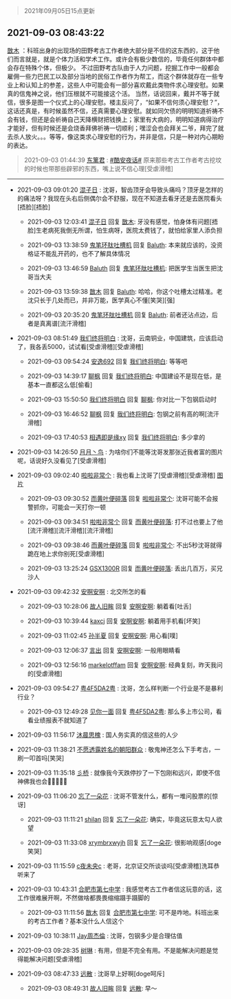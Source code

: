 > 2021年09月05日15点更新
<link rel="stylesheet" href="https://cdn.jsdelivr.net/gh/taotie6/sampleJSON@main/css/photo_show.css">


 ## 2021-09-03 08:43:22 

 [㪚木](https://www.coolapk.com/feed/29727812?shareKey=MmI1NjhiZmNlNjlkNjEzMmNjN2I~) ：科班出身的出现场的田野考古工作者绝大部分是不信的这东西的，这于他们而言就是，就是个体力活和学术工作。或许会有极少数信的，毕竟任何群体中都会存在特殊个体，但极少。
不过田野考古队由于人力问题，挖掘工作中一般都会雇佣一些力巴民工以及部分当地的民俗工作者作为帮工<!--break-->，而这个群体就存在一些专业上和认知上的参差，这些人中可能会有一部分喜欢戴此类物件求心理安慰。如果真的信鬼神之说，他们压根就不可能接这个活。
当然，话说回来，戴并不等于就信，很多是图一个仪式上的心理安慰。楼主反问了，“如果不信何须心理安慰？”，这话还真是，有时候虽然不信，还真需要心理安慰。就如同欠债的明明知道祈祷不会有钱，但还是会祈祷自己天降横财把钱换上；家里有大病的，明明知道病得治疗才能好，但有时候还是会烧香拜佛祈祷一切顺利；嘿涩会也会拜关二爷，拜完了就去杀人放火。。。等等，像这类求心理安慰的行为，并非是信，只是一种对内心期盼的表达。 

<div class="album">
</div>

> 2021-09-03 01:44:39 
> [东篱君](https://www.coolapk.com/feed/29725740?shareKey=ODUzOWJhYzA4MmMzNjEzMmNjN2I~) : <a class="feed-link-tag" href="/t/酷安夜话?type=0">#酷安夜话#</a> 原来那些考古工作者考古挖坟的时候也带那些辟邪的东西，嘴上说不信心理[受虐滑稽] 

 ------- 

- 2021-09-03 09:01:20 [混子日](uid=1878276) : 沈哥，智齿顶牙会导致头痛吗？顶牙是怎样的的痛法呀？我现在头右后侧偶尔会不舒服，现在不知道去看牙还是去医院看头[捂脸][捂脸] 

    - 2021-09-03 12:03:41 [混子日](uid=1878276) 回复 [㪚木](uid=1081091): 牙没有感觉，怕身体有问题[捂脸]生老病死我倒无所谓，怕生病呀，医院太费钱了，就怕给家里人添负担 

    - 2021-09-03 13:38:59 [鬼笔环肽吐槽机](uid=5538134) 回复 [Baluth](uid=1439678): 本来就应该的，没资格证不能乱开药的，也不了解具体情况 

    - 2021-09-03 13:46:59 [Baluth](uid=1439678) 回复 [鬼笔环肽吐槽机](uid=5538134): 把医学生当医生把沈哥当大夫 

    - 2021-09-03 13:59:38 [㪚木](uid=1081091) 回复 [Baluth](uid=1439678): 哈哈，你这个吐槽太过精准。老沈只长于几处而已，并非万能，医学真心不懂[笑哭][强] 

    - 2021-09-03 20:35:20 [鬼笔环肽吐槽机](uid=5538134) 回复 [Baluth](uid=1439678): 前者还沾点边，后者是真离谱[流汗滑稽] 

- 2021-09-03 08:51:49 [我们终将明白](uid=3083973) : 沈哥，云南铜业，中国建筑，应该启动了，我各丢5000，试试看[受虐滑稽][受虐滑稽] 

    - 2021-09-03 09:54:24 [安逸692](uid=1171740) 回复 [我们终将明白](uid=3083973): 等等吧 

    - 2021-09-03 14:39:17 [聊枫](uid=2408757) 回复 [我们终将明白](uid=3083973): 中国建设不是现在低，是基本一直都这么低[偷看] 

    - 2021-09-03 15:50:50 [我们终将明白](uid=3083973) 回复 [聊枫](uid=2408757): 你对比一下包钢启动时 

    - 2021-09-03 16:46:52 [聊枫](uid=2408757) 回复 [我们终将明白](uid=3083973): 包钢之前有高的啊[流汗滑稽] 

    - 2021-09-03 17:40:53 [相遇即是缘xy](uid=3570688) 回复 [我们终将明白](uid=3083973): 多少拿的 

- 2021-09-03 14:26:50 [月月丶鸟](uid=679194) : 为啥你们不能等沈哥发那张近我者富的图片呢，话说好久没看见了[受虐滑稽] 

- 2021-09-03 09:02:40 [啦啦非常个](uid=2011605) : 我也看上沈哥了[受虐滑稽][受虐滑稽] [图片](http://image.coolapk.com/feed/2021/0903/09/2011605_56ac9e25_0959_0247@1079x2227.jpeg)

    - 2021-09-03 09:30:52 [而黄叶便碎落](uid=2845514) 回复 [啦啦非常个](uid=2011605): 沈哥可能不会报警抓你，可能会一天打你一顿 

    - 2021-09-03 09:34:51 [啦啦非常个](uid=2011605) 回复 [而黄叶便碎落](uid=2845514): 打不过也要上了他[流汗滑稽][流汗滑稽][流汗滑稽] 

    - 2021-09-03 09:38:46 [而黄叶便碎落](uid=2845514) 回复 [啦啦非常个](uid=2011605): 不出5秒沈哥就得跪在地上求你别死[受虐滑稽] 

    - 2021-09-03 13:25:24 [GSX1300R](uid=2881715) 回复 [而黄叶便碎落](uid=2845514): 丢出几百万，买兄沙人 

- 2021-09-03 09:42:32 [安啊安啊](uid=1080874) : 北交所怎的看 

    - 2021-09-03 10:28:06 [故人旧眸](uid=5481001) 回复 [安啊安啊](uid=1080874): 躺着看[吐舌] 

    - 2021-09-03 10:39:44 [kaxcj](uid=1172252) 回复 [安啊安啊](uid=1080874): 躺着用手机看[坏笑] 

    - 2021-09-03 11:02:45 [孙半夏](uid=1851173) 回复 [安啊安啊](uid=1080874): 用心看[噗] 

    - 2021-09-03 12:06:37 [言出](uid=1510922) 回复 [安啊安啊](uid=1080874): 一般用眼睛看 

    - 2021-09-03 12:56:16 [markelotffam](uid=3933267) 回复 [安啊安啊](uid=1080874): 经典复刻，昨天我问的[受虐滑稽] 

- 2021-09-03 09:54:27 [粤4F5DA2粤](uid=983185) : 沈哥，怎么样判断一个行业是不是暴利行业？ 

    - 2021-09-03 12:49:28 [见你一面](uid=598942) 回复 [粤4F5DA2粤](uid=983185): 那么多上市公司，看看业绩报表不就知道了 

- 2021-09-03 11:56:17 [沐晨思槐](uid=2588037) : 国人务实真的信这些的人少 

- 2021-09-03 11:38:21 [不愿透露姓名的朝阳群众](uid=2170943) : 敬鬼神还怎么下手考古，一刷一叩首吗[笑哭] 

- 2021-09-03 11:35:18 [彡桥](uid=3740933) : 就像我今天跌停抄了一下包刚和远兴，即使不信神佛我也会🙏🙏🙏🙏🙏 

- 2021-09-03 11:06:20 [忘了一朵花](uid=1660600) : 沈哥不管发什么，都有一堆问股票的[惊讶] 

    - 2021-09-03 11:11:21 [shilan](uid=528824) 回复 [忘了一朵花](uid=1660600): 确实，毕竟这玩意太勾人欲望 

    - 2021-09-03 11:33:08 [xrymbrxwyjh](uid=1710564) 回复 [忘了一朵花](uid=1660600): 很影响观感[doge笑哭] 

- 2021-09-03 11:15:59 [c夜未央c](uid=2817903) : 老哥，北京证交所谈谈吗[受虐滑稽]洗耳恭听来了 

- 2021-09-03 10:43:31 [合肥市第七中学](uid=3597151) : 我感觉考古工作者信这玩意的话，这工作很难展开啊，不然做啥都畏畏缩缩蹑手蹑脚的 

    - 2021-09-03 11:11:56 [㪚木](uid=1081091) 回复 [合肥市第七中学](uid=3597151): 可不是咋地。科班出来的考古工作者？基本没什么人信这个 

- 2021-09-03 10:38:11 [Jay周杰倫](uid=1010273) : 沈哥，包钢多少是合理估值 

- 2021-09-03 09:28:35 [树琳](uid=1807052) : 有用，但是不完全有用。不是能解决问题是觉得能解决问题[受虐滑稽] 

- 2021-09-03 08:47:33 [远散](uid=3235252) : 沈哥早上好啊[doge呵斥] 

    - 2021-09-03 08:49:31 [故人旧眸](uid=5481001) 回复 [远散](uid=3235252): 早～ 

